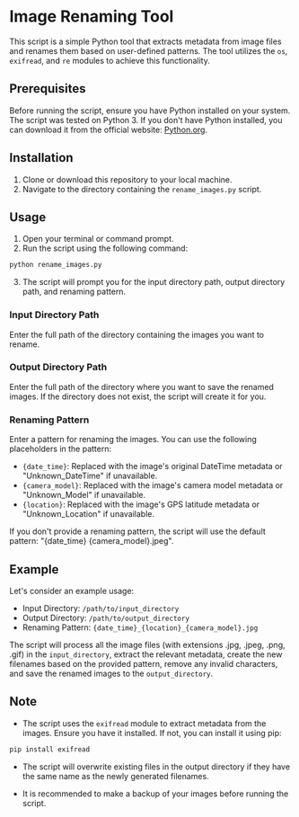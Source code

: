 # Image Renaming Tool

This script is a simple Python tool that extracts metadata from image files and renames them based on user-defined patterns. The tool utilizes the `os`, `exifread`, and `re` modules to achieve this functionality.

## Prerequisites

Before running the script, ensure you have Python installed on your system. The script was tested on Python 3. If you don't have Python installed, you can download it from the official website: [Python.org](https://www.python.org/).

## Installation

1. Clone or download this repository to your local machine.
2. Navigate to the directory containing the `rename_images.py` script.

## Usage

1. Open your terminal or command prompt.
2. Run the script using the following command:

```bash
python rename_images.py
```

3. The script will prompt you for the input directory path, output directory path, and renaming pattern.

### Input Directory Path

Enter the full path of the directory containing the images you want to rename.

### Output Directory Path

Enter the full path of the directory where you want to save the renamed images. If the directory does not exist, the script will create it for you.

### Renaming Pattern

Enter a pattern for renaming the images. You can use the following placeholders in the pattern:

- `{date_time}`: Replaced with the image's original DateTime metadata or "Unknown_DateTime" if unavailable.
- `{camera_model}`: Replaced with the image's camera model metadata or "Unknown_Model" if unavailable.
- `{location}`: Replaced with the image's GPS latitude metadata or "Unknown_Location" if unavailable.

If you don't provide a renaming pattern, the script will use the default pattern: "{date_time} {camera_model}.jpeg".

## Example

Let's consider an example usage:

- Input Directory: `/path/to/input_directory`
- Output Directory: `/path/to/output_directory`
- Renaming Pattern: `{date_time}_{location}_{camera_model}.jpg`

The script will process all the image files (with extensions .jpg, .jpeg, .png, .gif) in the `input_directory`, extract the relevant metadata, create the new filenames based on the provided pattern, remove any invalid characters, and save the renamed images to the `output_directory`.

## Note

- The script uses the `exifread` module to extract metadata from the images. Ensure you have it installed. If not, you can install it using pip:

```bash
pip install exifread
```

- The script will overwrite existing files in the output directory if they have the same name as the newly generated filenames.

- It is recommended to make a backup of your images before running the script.
